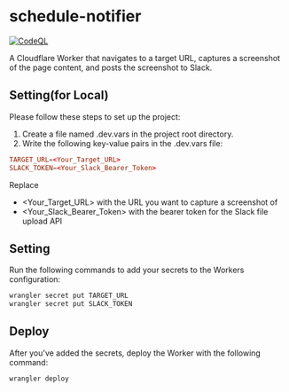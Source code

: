 # schedule-notifier
[![CodeQL](https://github.com/blck-snwmn/schedule-notifier/actions/workflows/github-code-scanning/codeql/badge.svg)](https://github.com/blck-snwmn/schedule-notifier/actions/workflows/github-code-scanning/codeql)

A Cloudflare Worker that navigates to a target URL, captures a screenshot of the page content, and posts the screenshot to Slack.

## Setting(for Local)
Please follow these steps to set up the project:

1. Create a file named .dev.vars in the project root directory.
2. Write the following key-value pairs in the .dev.vars file:
  ```toml
  TARGET_URL=<Your_Target_URL>
  SLACK_TOKEN=<Your_Slack_Bearer_Token>
  ```

Replace 
- <Your_Target_URL> with the URL you want to capture a screenshot of
- <Your_Slack_Bearer_Token> with the bearer token for the Slack file upload API

## Setting
Run the following commands to add your secrets to the Workers configuration:
```bash
wrangler secret put TARGET_URL
wrangler secret put SLACK_TOKEN
```

## Deploy
After you've added the secrets, deploy the Worker with the following command:
```bash
wrangler deploy
```

